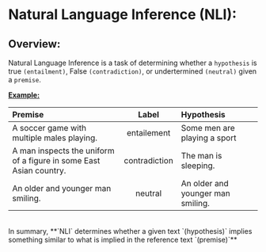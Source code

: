 # Natural Language Inference (NLI):

## Overview:

Natural Language Inference is a task of determining whether a `hypothesis` is true `(entailment)`, False `(contradiction)`, or undertermined `(neutral)` given a `premise`.

**[Example:](http://nlpprogress.com/english/natural_language_inference.html#:~:text=Natural%20language%20inference%20is%20the,Premise)**

| Premise | Label | Hypothesis |
| :- | :-: | :- |
| A soccer game with multiple males playing. | entailement | Some men are playing a sport|
| A man inspects the uniform of a figure in some East Asian country. | contradiction | The man is sleeping. |
| An older and younger man smiling. | neutral | An older and younger man smiling. |
<br/>
In summary, **`NLI` determines whether a given text `(hypothesis)` implies something similar to what is implied in the reference text `(premise)`**


